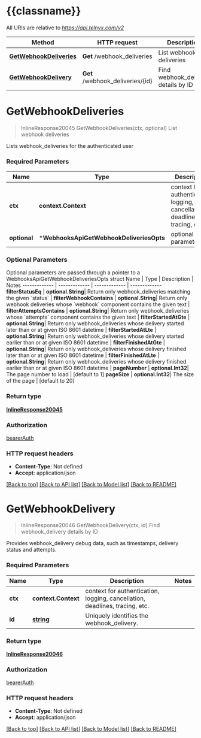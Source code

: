 # {{classname}}

All URIs are relative to *https://api.telnyx.com/v2*

Method | HTTP request | Description
------------- | ------------- | -------------
[**GetWebhookDeliveries**](WebhooksApi.md#GetWebhookDeliveries) | **Get** /webhook_deliveries | List webhook deliveries
[**GetWebhookDelivery**](WebhooksApi.md#GetWebhookDelivery) | **Get** /webhook_deliveries/{id} | Find webhook_delivery details by ID

# **GetWebhookDeliveries**
> InlineResponse20045 GetWebhookDeliveries(ctx, optional)
List webhook deliveries

Lists webhook_deliveries for the authenticated user

### Required Parameters

Name | Type | Description  | Notes
------------- | ------------- | ------------- | -------------
 **ctx** | **context.Context** | context for authentication, logging, cancellation, deadlines, tracing, etc.
 **optional** | ***WebhooksApiGetWebhookDeliveriesOpts** | optional parameters | nil if no parameters

### Optional Parameters
Optional parameters are passed through a pointer to a WebhooksApiGetWebhookDeliveriesOpts struct
Name | Type | Description  | Notes
------------- | ------------- | ------------- | -------------
 **filterStatusEq** | **optional.String**| Return only webhook_deliveries matching the given &#x60;status&#x60; | 
 **filterWebhookContains** | **optional.String**| Return only webhook deliveries whose &#x60;webhook&#x60; component contains the given text | 
 **filterAttemptsContains** | **optional.String**| Return only webhook_deliveries whose &#x60;attempts&#x60; component contains the given text | 
 **filterStartedAtGte** | **optional.String**| Return only webhook_deliveries whose delivery started later than or at given ISO 8601 datetime | 
 **filterStartedAtLte** | **optional.String**| Return only webhook_deliveries whose delivery started earlier than or at given ISO 8601 datetime | 
 **filterFinishedAtGte** | **optional.String**| Return only webhook_deliveries whose delivery finished later than or at given ISO 8601 datetime | 
 **filterFinishedAtLte** | **optional.String**| Return only webhook_deliveries whose delivery finished earlier than or at given ISO 8601 datetime | 
 **pageNumber** | **optional.Int32**| The page number to load | [default to 1]
 **pageSize** | **optional.Int32**| The size of the page | [default to 20]

### Return type

[**InlineResponse20045**](inline_response_200_45.md)

### Authorization

[bearerAuth](../README.md#bearerAuth)

### HTTP request headers

 - **Content-Type**: Not defined
 - **Accept**: application/json

[[Back to top]](#) [[Back to API list]](../README.md#documentation-for-api-endpoints) [[Back to Model list]](../README.md#documentation-for-models) [[Back to README]](../README.md)

# **GetWebhookDelivery**
> InlineResponse20046 GetWebhookDelivery(ctx, id)
Find webhook_delivery details by ID

Provides webhook_delivery debug data, such as timestamps, delivery status and attempts.

### Required Parameters

Name | Type | Description  | Notes
------------- | ------------- | ------------- | -------------
 **ctx** | **context.Context** | context for authentication, logging, cancellation, deadlines, tracing, etc.
  **id** | [**string**](.md)| Uniquely identifies the webhook_delivery. | 

### Return type

[**InlineResponse20046**](inline_response_200_46.md)

### Authorization

[bearerAuth](../README.md#bearerAuth)

### HTTP request headers

 - **Content-Type**: Not defined
 - **Accept**: application/json

[[Back to top]](#) [[Back to API list]](../README.md#documentation-for-api-endpoints) [[Back to Model list]](../README.md#documentation-for-models) [[Back to README]](../README.md)


